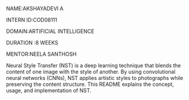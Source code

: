 NAME:AKSHAYADEVI A

INTERN ID:COD08111

DOMAIN:ARTIFICIAL INTELLIGENCE

DURATION :8 WEEKS

MENTOR:NEELA SANTHOSH

Neural Style Transfer (NST) is a deep learning technique that blends the content of one image with the style of another. By using convolutional neural networks (CNNs), NST applies artistic styles to photographs while preserving the content structure. This README explains the concept, usage, and implementation of NST.
